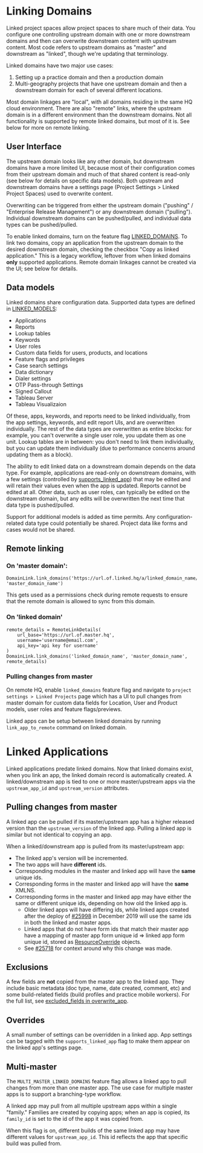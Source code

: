 # Linking Domains

Linked project spaces allow project spaces to share much of their data. You configure one controlling upstream domain
with one or more downstream domains and then can overwrite downstream content with upstream content.
Most code refers to upstream domains as "master" and downstream as "linked", though we're updating that
terminology.

Linked domains have two major use cases:

1. Setting up a practice domain and then a production domain
1. Multi-geography projects that have one upstream domain and then a downstream domain for each of several different locations.

Most domain linkages are "local",  with all domains residing in the same HQ cloud environment.
There are also "remote" links, where the upstream domain is in a different environment than the downstream domains.
Not all functionality is supported by remote linked domains, but most of it is. See below for more on remote
linking.

## User Interface

The upstream domain looks like any other domain, but downstream domains have a more limited UI, because most of
their configuration
comes from their upstream domain and much of that shared content is read-only (see below for details on specific
data models). Both upstream and downstream domains have a settings
page (Project Settings > Linked Project Spaces) used to overwrite content.

Overwriting can be triggered from either the upstream domain ("pushing" / "Enterprise Release Management") or any
downstream domain ("pulling"). Individual downstream domains can be pushed/pulled, and individual data types can be
pushed/pulled.

To enable linked domains, turn on the feature flag
[LINKED_DOMAINS](https://github.com/dimagi/commcare-hq/blob/966b62cc113b56af771906def76833446b4ba025/corehq/toggles.py#L1497).
To link two domains, copy an application from the upstream domain to the desired downstream domain, checking the
checkbox "Copy as linked application." This is a legacy workflow, leftover from when linked domains **only**
supported applications. Remote domain linkages cannot be created via the UI; see below for details.

## Data models

Linked domains share configuration data. Supported data types are defined in
[LINKED_MODELS](https://github.com/dimagi/commcare-hq/blob/966b62cc113b56af771906def76833446b4ba025/corehq/apps/linked_domain/const.py#L13):

- Applications
- Reports
- Lookup tables
- Keywords
- User roles
- Custom data fields for users, products, and locations
- Feature flags and privileges
- Case search settings
- Data dictionary
- Dialer settings
- OTP Pass-through Settings
- Signed Callout
- Tableau Server
- Tableau Visualizaion

Of these, apps, keywords, and reports need to be linked individually, from the app settings, keywords, and edit report UIs, and are
overwritten individually. The rest of the data types are overwritten as entire blocks: for example, you can't
overwrite a single user role, you update them as one unit. Lookup tables are in between: you don't need to link
them individually, but you can update them individually (due to performance concerns around updating them as a
block).

The ability to edit linked data on a downstream domain depends on the data type. For example, applications are
read-only on downstream domains, with a few settings (controlled by
[supports_linked_app](https://github.com/dimagi/commcare-hq/blob/966b62cc113b56af771906def76833446b4ba025/corehq/apps/app_manager/static/app_manager/json/commcare-profile-settings.yaml#L97))
that may be edited and will retain their
values even when the app is updated. Reports cannot be edited at all. Other data, such as user roles, can typically
be edited on the downstream domain, but any edits will be overwritten the next time that data type is
pushed/pulled.

Support for additional models is added as time permits. Any configuration-related data type could potentially be shared.
Project data like forms and cases would not be shared.


## Remote linking

### On 'master domain':

```
DomainLink.link_domains('https://url.of.linked.hq/a/linked_domain_name/', 'master_domain_name')
```

This gets used as a permissions check during remote requests to ensure
that the remote domain is allowed to sync from this domain.

### On 'linked domain'

```
remote_details = RemoteLinkDetails(
    url_base='https://url.of.master.hq',
    username='username@email.com',
    api_key='api key for username'
)
DomainLink.link_domains('linked_domain_name', 'master_domain_name', remote_details)
```

### Pulling changes from master

On remote HQ, enable `linked_domains` feature flag and navigate to `project settings > Linked Projects` page which has a UI to pull changes from master domain for custom data fields for Location, User and Product models, user roles and feature flags/previews.

Linked apps can be setup between linked domains by running `link_app_to_remote` command on linked domain.

# Linked Applications

Linked applications predate linked domains. Now that linked domains exist, when you link an app, the linked domain record is automatically created. A linked/downstream app is tied to one or more master/upstream apps via the `upstream_app_id` and `upstream_version` attributes. 

## Pulling changes from master
A linked app can be pulled if its master/upstream app has a higher released version than the `upstream_version` of the linked app. Pulling a linked app is similar but not identical to copying an app.

When a linked/downstream app is pulled from its master/upstream app:
- The linked app's version will be incremented.
- The two apps will have **different** ids.
- Corresponding modules in the master and linked app will have the **same** unique ids.
- Corresponding forms in the master and linked app will have the **same** XMLNS.
- Corresponding forms in the master and linked app may have either the same or different unique ids, depending on how old the linked app is.
   - Older linked apps will have differing ids, while linked apps created after the deploy of [#25998](https://github.com/dimagi/commcare-hq/pull/25998) in December 2019 will use the same ids in both the linked and master apps.
   - Linked apps that do not have form ids that match their master app have a mapping of master app form unique id => linked app form unique id, stored as [ResourceOverride](https://github.com/dimagi/commcare-hq/blob/15ceabdccf0ed49ed306462b3a154fe14886bf27/corehq/apps/app_manager/suite_xml/post_process/resources.py#L11) objects.
   - See [#25718](https://github.com/dimagi/commcare-hq/issues/25718) for context around why this change was made.

## Exclusions
A few fields are **not** copied from the master app to the linked app. They include basic metadata (doc type, name, date created, comment, etc) and some build-related fields (build profiles and practice mobile workers). For the full list, see [excluded_fields in overwrite_app](https://github.com/dimagi/commcare-hq/blob/47b197378fc196ff25a88dc5b2c56a389aaec85f/corehq/apps/app_manager/views/utils.py#L165-L169).

## Overrides
A small number of settings can be overridden in a linked app. App settings can be tagged with the `supports_linked_app` flag to make them appear on the linked app's settings page.

## Multi-master
The `MULTI_MASTER_LINKED_DOMAINS` feature flag allows a linked app to pull changes from more than one master app. The use case for multiple master apps is to support a branching-type workflow.

A linked app may pull from all multiple upstream apps within a single "family." Families are created by copying apps; when an app is copied, its `family_id` is set to the id of the app it was copied from.

When this flag is on, different builds of the same linked app may have different values for `upstream_app_id`. This id reflects the app that specific build was pulled from.
